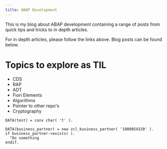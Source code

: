 ```yaml
---
title: ABAP Development 
---
```


This is my blog about ABAP development containing a range of posts from quick tips and tricks to in depth articles.

For in depth articles, please follow the links above. Blog posts can be found below.

# Topics to explore as TIL
- CDS
- RAP
- ADT
- Fiori Elements
- Algorithms
- Pointer to other repo's
- Cryptography

```abap
DATA(test) = conv char( 't' ).

DATA(business_partner) = new zcl_business_partner( '1000054320' ).
if business_partner->exists( ).
  "Do something
endif.
```




